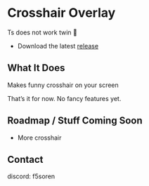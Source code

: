 # Crosshair Overlay

Ts does not work twin 🥀
- Download the latest [release](https://github.com/jonejadave/crosshair-overlay/releases/latest/download/crosshair_overlay_0.0.1.zip)
## What It Does

Makes funny crosshair on your screen 

That’s it for now. No fancy features yet.


## Roadmap / Stuff Coming Soon

- More crosshair

## Contact

discord: f5soren 
